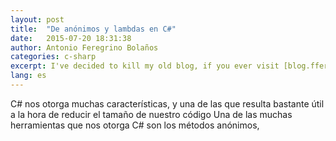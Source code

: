 ```yaml
---
layout: post
title:  "De anónimos y lambdas en C#"
date:   2015-07-20 18:31:38
author: Antonio Feregrino Bolaños
categories: c-sharp
excerpt: I've decided to kill my old blog, if you ever visit [blog.fferegrino.org] again you'll find that it isn't what it used to be. I decided to divide the content and if you came here looking for technical stuff, this is the right place.
lang: es
---
```

C# nos otorga muchas características, y una de las que resulta bastante útil a la hora de reducir el tamaño de nuestro código 
Una de las muchas herramientas que nos otorga C# son los métodos anónimos, 